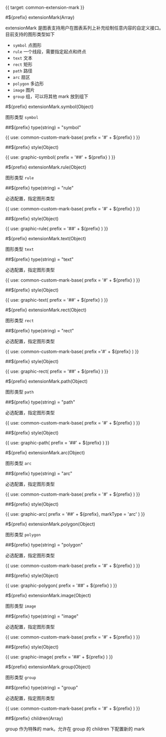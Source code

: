 {{ target: common-extension-mark }}

<!-- IExtensionMarkSpec -->

#${prefix} extensionMark(Array)

extensionMark 是图表支持用户在图表系列上补充绘制任意内容的自定义接口。目前支持的图形类型如下

- `symbol` 点图形
- `rule` 一个线段，需要指定起点和终点
- `text` 文本
- `rect` 矩形
- `path` 路径
- `arc` 扇区
- `polygon` 多边形
- `image` 图片
- `group` 组，可以将其他 mark 放到组下

#${prefix} extensionMark.symbol(Object)

图形类型 `symbol`

##${prefix} type(string) = "symbol"

{{ use: common-custom-mark-base(
  prefix = '#' + ${prefix}
) }}

##${prefix} style(Object)

{{ use: graphic-symbol(
  prefix = '##' + ${prefix}
) }}

#${prefix} extensionMark.rule(Object)

图形类型 `rule`

##${prefix} type(string) = "rule"

必选配置，指定图形类型

{{ use: common-custom-mark-base(
  prefix = '#' + ${prefix}
) }}

##${prefix} style(Object)

{{ use: graphic-rule(
  prefix = '##' + ${prefix}
) }}

#${prefix} extensionMark.text(Object)

图形类型 `text`

##${prefix} type(string) = "text"

必选配置，指定图形类型

{{ use: common-custom-mark-base(
  prefix = '#' + ${prefix}
) }}

##${prefix} style(Object)

{{ use: graphic-text(
  prefix = '##' + ${prefix}
) }}

#${prefix} extensionMark.rect(Object)

图形类型 `rect`

##${prefix} type(string) = "rect"

必选配置，指定图形类型

{{ use: common-custom-mark-base(
  prefix ='#' + ${prefix}
) }}

##${prefix} style(Object)

{{ use: graphic-rect(
  prefix = '##' + ${prefix}
) }}

#${prefix} extensionMark.path(Object)

图形类型 `path`

##${prefix} type(string) = "path"

必选配置，指定图形类型

{{ use: common-custom-mark-base(
  prefix = '#' + ${prefix}
) }}

##${prefix} style(Object)

{{ use: graphic-path(
  prefix = '##' + ${prefix}
) }}

#${prefix} extensionMark.arc(Object)

图形类型 `arc`

##${prefix} type(string) = "arc"

必选配置，指定图形类型

{{ use: common-custom-mark-base(
  prefix = '#' + ${prefix}
) }}

##${prefix} style(Object)

{{ use: graphic-arc(
  prefix = '##' + ${prefix},
  markType = 'arc'
) }}

#${prefix} extensionMark.polygon(Object)

图形类型 `polygon`

##${prefix} type(string) = "polygon"

必选配置，指定图形类型

{{ use: common-custom-mark-base(
  prefix = '#' + ${prefix}
) }}

##${prefix} style(Object)

{{ use: graphic-polygon(
  prefix = '##' + ${prefix}
) }}

#${prefix} extensionMark.image(Object)

图形类型 `image`

##${prefix} type(string) = "image"

必选配置，指定图形类型

{{ use: common-custom-mark-base(
  prefix = '#' + ${prefix}
) }}

##${prefix} style(Object)

{{ use: graphic-image(
  prefix = '##' + ${prefix}
) }}

#${prefix} extensionMark.group(Object)

图形类型 `group`

##${prefix} type(string) = "group"

必选配置，指定图形类型

{{ use: common-custom-mark-base(
  prefix = '#' + ${prefix}
) }}

##${prefix} children(Array)

group 作为特殊的 mark。允许在 group 的 children 下配置新的 mark
